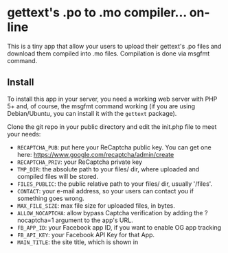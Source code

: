gettext's .po to .mo compiler... on-line
========================================

This is a tiny app that allow your users to upload their gettext's .po files and download them compiled into .mo files. Compilation is done via msgfmt command.

Install
-------

To install this app in your server, you need a working web server with PHP 5+ and, of course, the msgfmt command working (if you are using Debian/Ubuntu, you can install it with the `gettext` package). 

Clone the git repo in your public directory and edit the init.php file to meet your needs:

 * `RECAPTCHA_PUB`: put here your ReCaptcha public key. You can get one here: https://www.google.com/recaptcha/admin/create
 * `RECAPTCHA_PRIV`: your ReCaptcha private key
 * `TMP_DIR`: the absolute path to your files/ dir, where uploaded and compiled files will be stored.
 * `FILES_PUBLIC`: the public relative path to your files/ dir, usually '/files'.
 * `CONTACT`: your e-mail address, so your users can contact you if something goes wrong.
 * `MAX_FILE_SIZE`: max file size for uploaded files, in bytes.
 * `ALLOW_NOCAPTCHA`: allow bypass Captcha verification by adding the ?nocaptcha=1 argument to the app's URL.
 * `FB_APP_ID`: your Facebook app ID, if you want to enable OG app tracking
 * `FB_API_KEY`: your Facebook API Key for that App.
 * `MAIN_TITLE`: the site title, which is shown in <title> tag, meta description and some other places.

Contact me!
-----------

Any doubts or comments? Don't hesitate to contact me on isra00@gmail.com